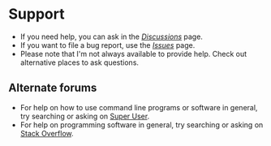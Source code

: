# Support

* If you need help, you can ask in the [*Discussions*](https://github.com/chfoo/takecrate/discussions) page.
* If you want to file a bug report, use the [*Issues*](https://github.com/chfoo/takecrate/issues) page.
* Please note that I'm not always available to provide help. Check out alternative places to ask questions.

## Alternate forums

* For help on how to use command line programs or software in general, try searching or asking on [Super User](https://superuser.com/).
* For help on programming software in general, try searching or asking on [Stack Overflow](https://stackoverflow.com/).